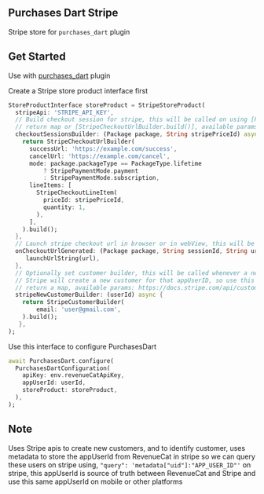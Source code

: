 ## Purchases Dart Stripe

Stripe store for `purchases_dart` plugin

## Get Started

Use with [purchases_dart]() plugin

Create a Stripe store product interface first

```dart
StoreProductInterface storeProduct = StripeStoreProduct(
  stripeApi: 'STRIPE_API_KEY',
  // Build checkout session for stripe, this will be called on using [PurchasesDart.purchasePackage] api, to build checkout url of that stripe product
  // return map or [StripeCheckoutUrlBuilder.build()], available params: https://docs.stripe.com/api/checkout/sessions/object
  checkoutSessionsBuilder: (Package package, String stripePriceId) async {
    return StripeCheckoutUrlBuilder(
      successUrl: 'https://example.com/success',
      cancelUrl: 'https://example.com/cancel',
      mode: package.packageType == PackageType.lifetime
          ? StripePaymentMode.payment
          : StripePaymentMode.subscription,
      lineItems: [
        StripeCheckoutLineItem(
          priceId: stripePriceId,
          quantity: 1,
        ),
      ],
    ).build();
  },
  // Launch stripe checkout url in browser or in webView, this will be called after generating url using params from `checkoutSessionsBuilder`
  onCheckoutUrlGenerated: (Package package, String sessionId, String url) {
     launchUrlString(url),
  },
  // Optionally set customer builder, this will be called whenever a new appUserID from RevenueCat will be used on Stripe,
  // Stripe will create a new customer for that appUserID, so use this callback to add more parameters to that new customer
  // return a map, available params: https://docs.stripe.com/api/customers/create
  stripeNewCustomerBuilder: (userId) async {
    return StripeCustomerBuilder(
        email: 'user@gmail.com',
    ).build();
   },
);
```

Use this interface to configure PurchasesDart

```dart
await PurchasesDart.configure(
  PurchasesDartConfiguration(
    apiKey: env.revenueCatApiKey,
    appUserId: userId,
    storeProduct: storeProduct,
  ),
);
```

## Note

Uses Stripe apis to create new customers, and to identify customer, uses metadata to store the appUserId from RevenueCat in stripe
so we can query these users on stripe using, `"query": 'metadata["uid"]:"APP_USER_ID"'` on stripe, this appUserId is source of truth between RevenueCat and Stripe
and use this same appUserId on mobile or other platforms
